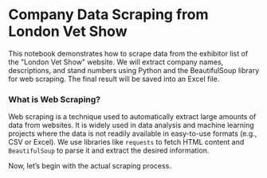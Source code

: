 # Company Data Scraping from London Vet Show

This notebook demonstrates how to scrape data from the exhibitor list of the "London Vet Show" website.
We will extract company names, descriptions, and stand numbers using Python and the BeautifulSoup library for web scraping.
The final result will be saved into an Excel file.

### What is Web Scraping?
Web scraping is a technique used to automatically extract large amounts of data from websites. It is widely used in data analysis and machine learning projects where the data is not readily available in easy-to-use formats (e.g., CSV or Excel). We use libraries like `requests` to fetch HTML content and `BeautifulSoup` to parse it and extract the desired information.

Now, let’s begin with the actual scraping process.


